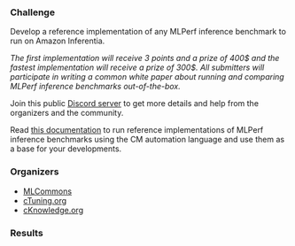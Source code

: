 ### Challenge

Develop a reference implementation of any MLPerf inference benchmark to run on Amazon Inferentia.

*The first implementation will receive 3 points and a prize of 400$ and the fastest implementation will receive a prize of 300$.
All submitters will participate in writing a common white paper about 
running and comparing MLPerf inference benchmarks out-of-the-box.*

Join this public [Discord server](https://discord.gg/JjWNWXKxwT) to get more details
and help from the organizers and the community.

Read [this documentation](https://github.com/mlcommons/ck/blob/master/docs/mlperf/inference/README.md) 
to run reference implementations of MLPerf inference benchmarks 
using the CM automation language and use them as a base for your developments.


### Organizers

* [MLCommons](https://cKnowledge.org/mlcommons-taskforce)
* [cTuning.org](https://www.linkedin.com/company/ctuning-foundation)
* [cKnowledge.org](https://www.linkedin.com/company/cknowledge)


### Results
